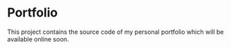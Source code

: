 # Portfolio
This project contains the source code of my personal portfolio which will be available online soon.
